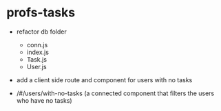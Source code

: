 # profs-tasks

- refactor db folder
  - conn.js
  - index.js
  - Task.js
  - User.js

- add a client side route and component for users with no tasks
- /#/users/with-no-tasks (a connected component that filters the users who have no tasks)
